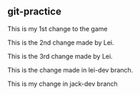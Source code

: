 ## git-practice
This is my 1st change to the game

This is the 2nd change made by Lei.

This is the 3rd change made by Lei.

This is the change made in lei-dev branch.

This is my change in jack-dev branch

